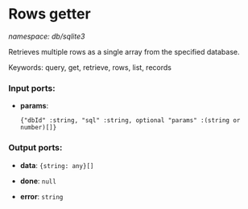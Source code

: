 # Rows getter

_namespace: db/sqlite3_

Retrieves multiple rows as a single array from the specified database.

Keywords: query, get, retrieve, rows, list, records

### Input ports:

* __params__: 
    ```
    {"dbId" :string, "sql" :string, optional "params" :(string or number)[]}
    ```

### Output ports:

* __data__: ` {string: any}[] `


* __done__: ` null `


* __error__: ` string `

